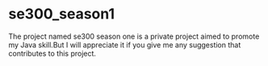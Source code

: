 # se300_season1
The project named se300 season one is a private project aimed to promote my Java skill.But I will appreciate it if you give me any suggestion that contributes to this project.
